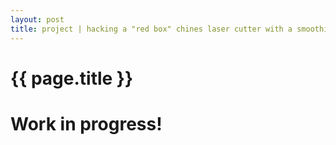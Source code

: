 ```yaml
---
layout: post
title: project | hacking a "red box" chines laser cutter with a smoothieboard
---
```


{{ page.title }}
================
# Work in progress!

